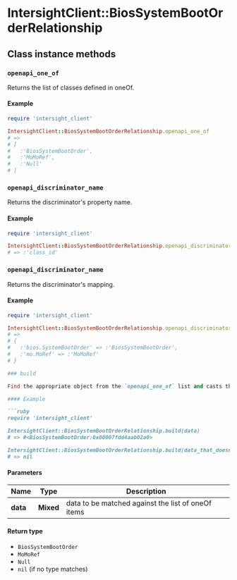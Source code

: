 # IntersightClient::BiosSystemBootOrderRelationship

## Class instance methods

### `openapi_one_of`

Returns the list of classes defined in oneOf.

#### Example

```ruby
require 'intersight_client'

IntersightClient::BiosSystemBootOrderRelationship.openapi_one_of
# =>
# [
#   :'BiosSystemBootOrder',
#   :'MoMoRef',
#   :'Null'
# ]
```

### `openapi_discriminator_name`

Returns the discriminator's property name.

#### Example

```ruby
require 'intersight_client'

IntersightClient::BiosSystemBootOrderRelationship.openapi_discriminator_name
# => :'class_id'
```

### `openapi_discriminator_name`

Returns the discriminator's mapping.

#### Example

```ruby
require 'intersight_client'

IntersightClient::BiosSystemBootOrderRelationship.openapi_discriminator_mapping
# =>
# {
#   :'bios.SystemBootOrder' => :'BiosSystemBootOrder',
#   :'mo.MoRef' => :'MoMoRef'
# }

### build

Find the appropriate object from the `openapi_one_of` list and casts the data into it.

#### Example

```ruby
require 'intersight_client'

IntersightClient::BiosSystemBootOrderRelationship.build(data)
# => #<BiosSystemBootOrder:0x00007fdd4aab02a0>

IntersightClient::BiosSystemBootOrderRelationship.build(data_that_doesnt_match)
# => nil
```

#### Parameters

| Name | Type | Description |
| ---- | ---- | ----------- |
| **data** | **Mixed** | data to be matched against the list of oneOf items |

#### Return type

- `BiosSystemBootOrder`
- `MoMoRef`
- `Null`
- `nil` (if no type matches)


